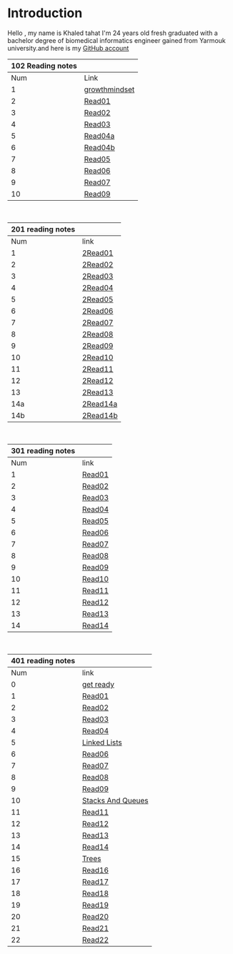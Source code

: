 # Introduction

Hello , my name is Khaled tahat I'm 24 years old fresh graduated with a bachelor degree of biomedical informatics engineer gained from Yarmouk university.and here is my [GitHub account](KZTahat "github.com")

| 102 Reading notes |                                                                                         |
| ----------------- | --------------------------------------------------------------------------------------- |
| Num               | Link                                                                                    |
| 1                 | [growthmindset](https://kztahat.github.io/reading-notes/growthmindset "Growth Mindset") |
| 2                 | [Read01](https://kztahat.github.io/reading-notes/Reads/Read01 "Read01")                 |
| 3                 | [Read02](https://kztahat.github.io/reading-notes/Reads/Read02 "Read02")                 |
| 4                 | [Read03](https://kztahat.github.io/reading-notes/Reads/Read03"Read03")                  |
| 5                 | [Read04a](https://kztahat.github.io/reading-notes/Reads/Read04a "Read04a")              |
| 6                 | [Read04b](https://kztahat.github.io/reading-notes/Reads/Read04b "Read04b")              |
| 7                 | [Read05](https://kztahat.github.io/reading-notes/Reads/Raed05 "Read05")                 |
| 8                 | [Read06](https://kztahat.github.io/reading-notes/Reads/Read06 "Read06")                 |
| 9                 | [Read07](https://kztahat.github.io/reading-notes/Reads/Read07 "Read07")                 |
| 10                | [Read09](https://kztahat.github.io/reading-notes/Reads/Read09 "Read09")                 |

&nbsp;

| 201 reading notes |                                                                               |
| ----------------- | ----------------------------------------------------------------------------- |
| Num               | link                                                                          |
| 1                 | [2Read01](https://kztahat.github.io/reading-notes/Reads/2Read01 "2Read01")    |
| 2                 | [2Read02](https://kztahat.github.io/reading-notes/Reads/2Read02 "2Read02")    |
| 3                 | [2Read03](https://kztahat.github.io/reading-notes/Reads/2Read03 "2Read03")    |
| 4                 | [2Read04](https://kztahat.github.io/reading-notes/Reads/2Read04 "2Read04")    |
| 5                 | [2Read05](https://kztahat.github.io/reading-notes/Reads/2Read05 "2Read05")    |
| 6                 | [2Read06](https://kztahat.github.io/reading-notes/Reads/2Read06 "2Read06")    |
| 7                 | [2Read07](https://kztahat.github.io/reading-notes/Reads/2Read07 "2Read07")    |
| 8                 | [2Read08](https://kztahat.github.io/reading-notes/Reads/2Read08 "2Read08")    |
| 9                 | [2Read09](https://kztahat.github.io/reading-notes/Reads/2Read09 "2Read09")    |
| 10                | [2Read10](https://kztahat.github.io/reading-notes/Reads/2Read10 "2Read10")    |
| 11                | [2Read11](https://kztahat.github.io/reading-notes/Reads/2Read11 "2Read11")    |
| 12                | [2Read12](https://kztahat.github.io/reading-notes/Reads/2Read12 "2Read12")    |
| 13                | [2Read13](https://kztahat.github.io/reading-notes/Reads/2Read13 "2Read13")    |
| 14a               | [2Read14a](https://kztahat.github.io/reading-notes/Reads/2Read14a "2Read14a") |
| 14b               | [2Read14b](https://kztahat.github.io/reading-notes/Reads/2Read14b "2Read14b") |

&nbsp;

| 301 reading notes |                                                                            |
| ----------------- | -------------------------------------------------------------------------- |
| Num               | link                                                                       |
| 1                 | [Read01](https://kztahat.github.io/reading-notes/301Reads/Read01 "Read01") |
| 2                 | [Read02](https://kztahat.github.io/reading-notes/301Reads/Read02 "Read02") |
| 3                 | [Read03](https://kztahat.github.io/reading-notes/301Reads/Read03 "Read03") |
| 4                 | [Read04](https://kztahat.github.io/reading-notes/301Reads/Read04 "Read04") |
| 5                 | [Read05](https://kztahat.github.io/reading-notes/301Reads/Read05 "Read05") |
| 6                 | [Read06](https://kztahat.github.io/reading-notes/301Reads/Read06 "Read06") |
| 7                 | [Read07](https://kztahat.github.io/reading-notes/301Reads/Read07 "Read07") |
| 8                 | [Read08](https://kztahat.github.io/reading-notes/301Reads/Read08 "Read08") |
| 9                 | [Read09](https://kztahat.github.io/reading-notes/301Reads/Read09 "Read09") |
| 10                | [Read10](https://kztahat.github.io/reading-notes/301Reads/Read10 "Read10") |
| 11                | [Read11](https://kztahat.github.io/reading-notes/301Reads/Read11 "Read11") |
| 12                | [Read12](https://kztahat.github.io/reading-notes/301Reads/Read12 "Read12") |
| 13                | [Read13](https://kztahat.github.io/reading-notes/301Reads/Read13 "Read13") |
| 14                | [Read14](https://kztahat.github.io/reading-notes/301Reads/Read14 "Read14") |

&nbsp;

| 401 reading notes |                                                                                        |
| ----------------- | -------------------------------------------------------------------------------------- |
| Num               | link                                                                                   |
| 0                 | [get ready](https://kztahat.github.io/reading-notes/401Reads/GetReady "Getting Ready") |
| 1                 | [Read01](https://kztahat.github.io/reading-notes/401Reads/Read01 "Read01")             |
| 2                 | [Read02](https://kztahat.github.io/reading-notes/401Reads/Read02 "Read02")             |
| 3                 | [Read03](https://kztahat.github.io/reading-notes/401Reads/Read03 "Read03")             |
| 4                 | [Read04](https://kztahat.github.io/reading-notes/401Reads/Read04 "Read04")             |
| 5                 | [Linked Lists](https://kztahat.github.io/reading-notes/401Reads/Read05 "Read05")       |
| 6                 | [Read06](https://kztahat.github.io/reading-notes/401Reads/Read06 "Read06")             |
| 7                 | [Read07](https://kztahat.github.io/reading-notes/401Reads/Read07 "Read07")             |
| 8                 | [Read08](https://kztahat.github.io/reading-notes/401Reads/Read08 "Read08")             |
| 9                 | [Read09](https://kztahat.github.io/reading-notes/401Reads/Read09 "Read09")             |
| 10                | [Stacks And Queues](https://kztahat.github.io/reading-notes/401Reads/Read10 "Read10")  |
| 11                | [Read11](https://kztahat.github.io/reading-notes/401Reads/Read11 "Read11")             |
| 12                | [Read12](https://kztahat.github.io/reading-notes/401Reads/Read12 "Read12")             |
| 13                | [Read13](https://kztahat.github.io/reading-notes/401Reads/Read13 "Read13")             |
| 14                | [Read14](https://kztahat.github.io/reading-notes/401Reads/Read14 "Read14")             |
| 15                | [Trees](https://kztahat.github.io/reading-notes/401Reads/Read15 "Read15")              |
| 16                | [Read16](https://kztahat.github.io/reading-notes/401Reads/Read16 "Read16")             |
| 17                | [Read17](https://kztahat.github.io/reading-notes/401Reads/Read17 "Read17")             |
| 18                | [Read18](https://kztahat.github.io/reading-notes/401Reads/Read18 "Read18")             |
| 19                | [Read19](https://kztahat.github.io/reading-notes/401Reads/Read19 "Read19")             |
| 20                | [Read20](https://kztahat.github.io/reading-notes/401Reads/Read20 "Read20")             |
| 21                | [Read21](https://kztahat.github.io/reading-notes/401Reads/Read21 "Read21")             |
| 22                | [Read22](https://kztahat.github.io/reading-notes/401Reads/Read22 "Read22")             |